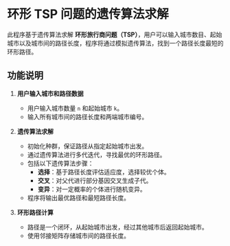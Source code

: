 # 环形 TSP 问题的遗传算法求解

此程序基于遗传算法求解 **环形旅行商问题（TSP）**，用户可以输入城市数目、起始城市以及城市间的路径长度，程序将通过模拟遗传算法，找到一个路径长度最短的环形路径。

## 功能说明

1. **用户输入城市和路径数据**
   - 用户输入城市数量 `n` 和起始城市 `k`。
   - 输入所有城市间的路径长度和两端城市编号。

2. **遗传算法求解**
   - 初始化种群，保证路径从指定起始城市出发。
   - 通过遗传算法进行多代迭代，寻找最优的环形路径。
   - 包括以下遗传算法步骤：
     - **选择**：基于路径长度评估适应度，选择较优个体。
     - **交叉**：对父代进行部分基因交叉生成子代。
     - **变异**：对一定概率的个体进行随机变异。
   - 程序将输出最优路径和最短路径长度。

3. **环形路径计算**
   - 路径是一个闭环，从起始城市出发，经过其他城市后返回起始城市。
   - 使用邻接矩阵存储城市间的路径长度。


